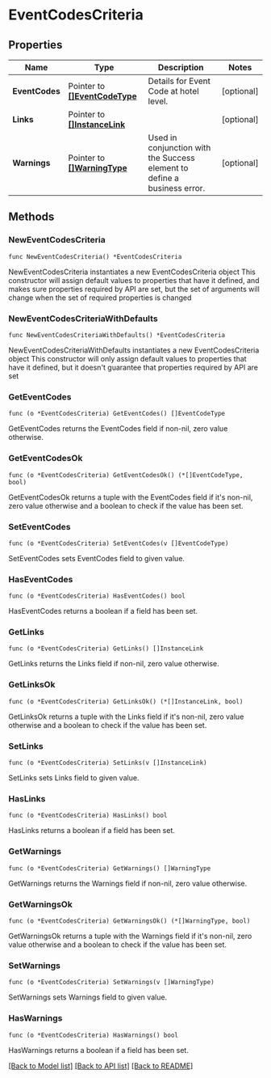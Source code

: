 # EventCodesCriteria

## Properties

Name | Type | Description | Notes
------------ | ------------- | ------------- | -------------
**EventCodes** | Pointer to [**[]EventCodeType**](EventCodeType.md) | Details for Event Code at hotel level. | [optional] 
**Links** | Pointer to [**[]InstanceLink**](InstanceLink.md) |  | [optional] 
**Warnings** | Pointer to [**[]WarningType**](WarningType.md) | Used in conjunction with the Success element to define a business error. | [optional] 

## Methods

### NewEventCodesCriteria

`func NewEventCodesCriteria() *EventCodesCriteria`

NewEventCodesCriteria instantiates a new EventCodesCriteria object
This constructor will assign default values to properties that have it defined,
and makes sure properties required by API are set, but the set of arguments
will change when the set of required properties is changed

### NewEventCodesCriteriaWithDefaults

`func NewEventCodesCriteriaWithDefaults() *EventCodesCriteria`

NewEventCodesCriteriaWithDefaults instantiates a new EventCodesCriteria object
This constructor will only assign default values to properties that have it defined,
but it doesn't guarantee that properties required by API are set

### GetEventCodes

`func (o *EventCodesCriteria) GetEventCodes() []EventCodeType`

GetEventCodes returns the EventCodes field if non-nil, zero value otherwise.

### GetEventCodesOk

`func (o *EventCodesCriteria) GetEventCodesOk() (*[]EventCodeType, bool)`

GetEventCodesOk returns a tuple with the EventCodes field if it's non-nil, zero value otherwise
and a boolean to check if the value has been set.

### SetEventCodes

`func (o *EventCodesCriteria) SetEventCodes(v []EventCodeType)`

SetEventCodes sets EventCodes field to given value.

### HasEventCodes

`func (o *EventCodesCriteria) HasEventCodes() bool`

HasEventCodes returns a boolean if a field has been set.

### GetLinks

`func (o *EventCodesCriteria) GetLinks() []InstanceLink`

GetLinks returns the Links field if non-nil, zero value otherwise.

### GetLinksOk

`func (o *EventCodesCriteria) GetLinksOk() (*[]InstanceLink, bool)`

GetLinksOk returns a tuple with the Links field if it's non-nil, zero value otherwise
and a boolean to check if the value has been set.

### SetLinks

`func (o *EventCodesCriteria) SetLinks(v []InstanceLink)`

SetLinks sets Links field to given value.

### HasLinks

`func (o *EventCodesCriteria) HasLinks() bool`

HasLinks returns a boolean if a field has been set.

### GetWarnings

`func (o *EventCodesCriteria) GetWarnings() []WarningType`

GetWarnings returns the Warnings field if non-nil, zero value otherwise.

### GetWarningsOk

`func (o *EventCodesCriteria) GetWarningsOk() (*[]WarningType, bool)`

GetWarningsOk returns a tuple with the Warnings field if it's non-nil, zero value otherwise
and a boolean to check if the value has been set.

### SetWarnings

`func (o *EventCodesCriteria) SetWarnings(v []WarningType)`

SetWarnings sets Warnings field to given value.

### HasWarnings

`func (o *EventCodesCriteria) HasWarnings() bool`

HasWarnings returns a boolean if a field has been set.


[[Back to Model list]](../README.md#documentation-for-models) [[Back to API list]](../README.md#documentation-for-api-endpoints) [[Back to README]](../README.md)


